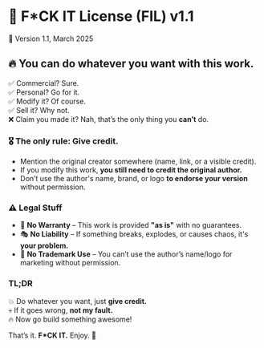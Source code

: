 # 🚀 F*CK IT License (FIL) v1.1  

📅 Version 1.1, March 2025  

## 🔥 You can do whatever you want with this work.  

✅ Commercial? Sure.  
✅ Personal? Go for it.  
✅ Modify it? Of course.  
✅ Sell it? Why not.  
❌ Claim you made it? Nah, that’s the only thing you **can’t** do.  

### 🎖️ The only rule: **Give credit.**  
- Mention the original creator somewhere (name, link, or a visible credit).  
- If you modify this work, **you still need to credit the original author.**  
- Don’t use the author's name, brand, or logo **to endorse your version** without permission.  

### ⚠️ Legal Stuff  
- 🚫 **No Warranty** – This work is provided **"as is"** with no guarantees.  
- 🎭 **No Liability** – If something breaks, explodes, or causes chaos, it's **your problem.**  
- 🛑 **No Trademark Use** – You can’t use the author’s name/logo for marketing without permission.  

### TL;DR  
💥 Do whatever you want, just **give credit.**  
💀 If it goes wrong, **not my fault.**  
🔥 Now go build something awesome!  

That’s it. **F*CK IT.** Enjoy. 🎉  
